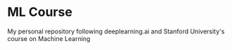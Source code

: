 # ML Course
My personal repository following deeplearning.ai and Stanford University's course on Machine Learning
